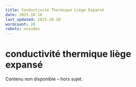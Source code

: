 ```yaml
---
title: Conductivité Thermique Liège Expansé
date: 2025-10-10
last_updated: 2025-10-10
wordcount: 10
robots: noindex
---
```


# conductivité thermique liège expansé

Contenu non disponible – hors sujet.